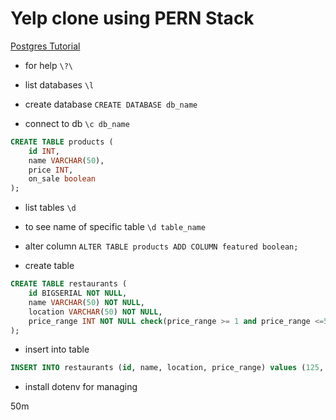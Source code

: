 # Yelp clone using PERN Stack

[Postgres Tutorial](https://www.postgresqltutorial.com/)

- for help `\?\`

- list databases `\l`
- create database `CREATE DATABASE db_name`
- connect to db `\c db_name`

```sql
CREATE TABLE products (
    id INT,
    name VARCHAR(50),
    price INT,
    on_sale boolean
);
```

- list tables `\d`
- to see name of specific table `\d table_name`
- alter column `ALTER TABLE products ADD COLUMN featured boolean;`

- create table
```sql
CREATE TABLE restaurants (
    id BIGSERIAL NOT NULL,
    name VARCHAR(50) NOT NULL,
    location VARCHAR(50) NOT NULL,
    price_range INT NOT NULL check(price_range >= 1 and price_range <=5)
);
```
- insert into table
```sql
INSERT INTO restaurants (id, name, location, price_range) values (125, 'Kati Kati', 'Douala', 4);
```

- install dotenv for managing 

50m
